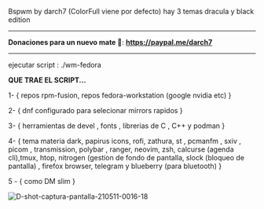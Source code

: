 Bspwm by darch7 (ColorFull viene por defecto) hay 3 temas dracula y black edition

--------------------------------------------------------------------------------------------

**Donaciones para un nuevo mate 🧉**: **https://paypal.me/darch7**

--------------------------------------------------------------------------------------------


ejecutar script : ./wm-fedora


**QUE TRAE EL SCRIPT...**

1- { repos rpm-fusion, repos fedora-workstation (google nvidia etc) } 


2- { dnf configurado para selecionar mirrors rapidos }


3- { herramientas de devel , fonts , librerias de C , C++ y podman }


4- { tema materia dark, papirus icons, rofi, zathura, st , pcmanfm , sxiv , picom , transmission, polybar , ranger, neovim, zsh, calcurse (agenda cli),tmux, htop, nitrogen (gestion de fondo de pantalla, slock (bloqueo de pantalla) , firefox browser, telegram y blueberry (para bluetooth) }

5 - { como DM slim }


![D-shot-captura-pantalla-210511-0016-18](https://user-images.githubusercontent.com/70046164/117753017-2d94ee80-b1ee-11eb-9640-48a56489b75a.png)
